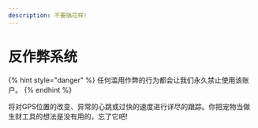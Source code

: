 ```yaml
---
description: 不要搞花样!
---
```


# 反作弊系统

{% hint style="danger" %}
任何滥用作弊的行为都会让我们永久禁止使用该账户。
{% endhint %}

将对GPS位置的改变、异常的心跳或过快的速度进行详尽的跟踪。你把宠物当做生财工具的想法是没有用的，忘了它吧!
